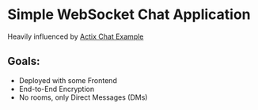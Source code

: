 # Simple WebSocket Chat Application
Heavily influenced by [Actix Chat Example](https://github.com/actix/examples/tree/master/websockets/chat)

## Goals:

- Deployed with some Frontend
- End-to-End Encryption
- No rooms, only Direct Messages (DMs)
